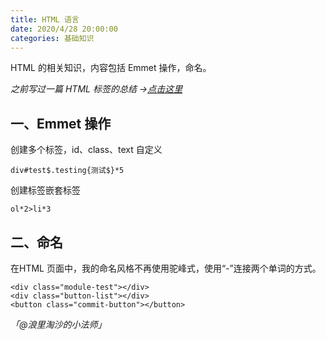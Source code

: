 ```yaml
---
title: HTML 语言
date: 2020/4/28 20:00:00
categories: 基础知识
---
```


HTML 的相关知识，内容包括 Emmet 操作，命名。


_之前写过一篇 HTML 标签的总结 →_[_点击这里_](https://juejin.im/post/5e70bb7e51882549265ccbbf)


## 一、Emmet 操作


创建多个标签，id、class、text 自定义


```
div#test$.testing{测试$}*5
```


创建标签嵌套标签


```
ol*2>li*3
```


## 二、命名


在HTML 页面中，我的命名风格不再使用驼峰式，使用“-”连接两个单词的方式。


```
<div class="module-test"></div>
<div class="button-list"></div>
<button class="commit-button"></button>
```

_「@浪里淘沙的小法师」_
